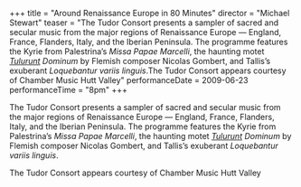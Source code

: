 +++
title = "Around Renaissance Europe in 80 Minutes"
director = "Michael Stewart"
teaser = "The Tudor Consort presents a sampler of sacred and secular music from the major regions of Renaissance Europe — England, France, Flanders, Italy, and the Iberian Peninsula. The programme features the Kyrie from Palestrina’s *Missa Papae Marcelli*, the haunting motet *<u>Tulurunt</u> Dominum* by Flemish composer Nicolas Gombert, and Tallis’s exuberant *Loquebantur variis linguis*.The Tudor Consort appears courtesy of Chamber Music Hutt Valley"
performanceDate = 2009-06-23
performanceTime = "8pm"
+++

The Tudor Consort presents a sampler of sacred and secular music from the major regions of Renaissance Europe — England, France, Flanders, Italy, and the Iberian Peninsula. The programme features the Kyrie from Palestrina’s *Missa Papae Marcelli*, the haunting motet *<u>Tulurunt</u> Dominum* by Flemish composer Nicolas Gombert, and Tallis’s exuberant *Loquebantur variis linguis*.


The Tudor Consort appears courtesy of Chamber Music Hutt Valley
